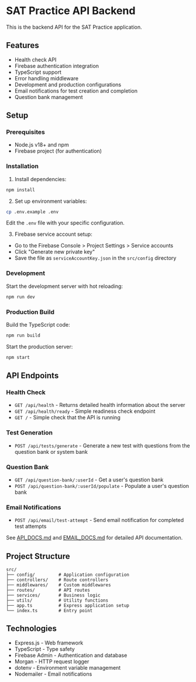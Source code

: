 # SAT Practice API Backend

This is the backend API for the SAT Practice application.

## Features

- Health check API
- Firebase authentication integration
- TypeScript support
- Error handling middleware
- Development and production configurations
- Email notifications for test creation and completion
- Question bank management

## Setup

### Prerequisites

- Node.js v18+ and npm
- Firebase project (for authentication)

### Installation

1. Install dependencies:
```bash
npm install
```

2. Set up environment variables:
```bash
cp .env.example .env
```
Edit the `.env` file with your specific configuration.

3. Firebase service account setup:
- Go to the Firebase Console > Project Settings > Service accounts
- Click "Generate new private key"
- Save the file as `serviceAccountKey.json` in the `src/config` directory

### Development

Start the development server with hot reloading:
```bash
npm run dev
```

### Production Build

Build the TypeScript code:
```bash
npm run build
```

Start the production server:
```bash
npm start
```

## API Endpoints

### Health Check

- `GET /api/health` - Returns detailed health information about the server
- `GET /api/health/ready` - Simple readiness check endpoint
- `GET /` - Simple check that the API is running

### Test Generation

- `POST /api/tests/generate` - Generate a new test with questions from the question bank or system bank

### Question Bank

- `GET /api/question-bank/:userId` - Get a user's question bank
- `POST /api/question-bank/:userId/populate` - Populate a user's question bank

### Email Notifications

- `POST /api/email/test-attempt` - Send email notification for completed test attempts

See [API_DOCS.md](./API_DOCS.md) and [EMAIL_DOCS.md](./EMAIL_DOCS.md) for detailed API documentation.

## Project Structure

```
src/
├── config/         # Application configuration
├── controllers/    # Route controllers
├── middlewares/    # Custom middlewares
├── routes/         # API routes
├── services/       # Business logic
├── utils/          # Utility functions
├── app.ts          # Express application setup
└── index.ts        # Entry point
```

## Technologies

- Express.js - Web framework
- TypeScript - Type safety
- Firebase Admin - Authentication and database
- Morgan - HTTP request logger
- dotenv - Environment variable management
- Nodemailer - Email notifications